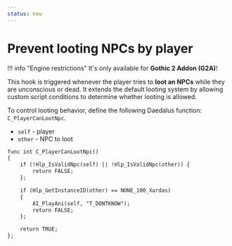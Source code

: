 ```yaml
---
status: new
---
```


# Prevent looting NPCs by player

!!! info "Engine restrictions"
    It's only available for **Gothic 2 Addon (G2A)**!

This hook is triggered whenever the player tries to **loot an NPCs** while they are unconscious or dead.
It extends the default looting system by allowing custom script conditions to determine whether looting is allowed.

To control looting behavior, define the following Daedalus function: `C_PlayerCanLootNpc`.

- `self` - player
- `other` - NPC to loot

```dae title="Example usage"
func int C_PlayerCanLootNpc()
{
    if (!Hlp_IsValidNpc(self) || !Hlp_IsValidNpc(other)) { 
        return FALSE;
    };

    if (Hlp_GetInstanceID(other) == NONE_100_Xardas)
    {
        AI_PlayAni(self, "T_DONTKNOW");
        return FALSE;
    };

    return TRUE;
};
```
